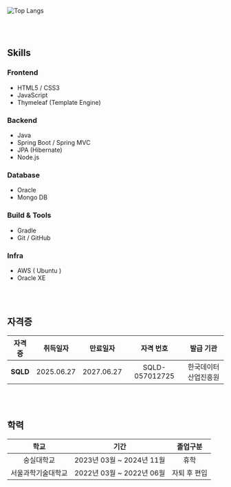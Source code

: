 <!--### 안녕하세요

#### ![Typing SVG](https://readme-typing-svg.herokuapp.com?font=Fira+Code&size=18&pause=1000&color=E0DACF&center=false&vCenter=false&width=435&lines=송효준입니다;FullStack💻)-->

<!-- ![GitHub Activity Graph](https://github-readme-activity-graph.vercel.app/graph?username=songhyojun0228&bg_color=E0DACF&color=1B2028&line=9C3B40&point=9C3B40&area=true&hide_border=true) -->

![Top Langs](https://github-readme-stats.vercel.app/api/top-langs/?username=songhyojun0228&layout=compact&theme=tokyonight)

<!--![JavaScript](https://img.shields.io/badge/JavaScript-F7DF1E?style=for-the-badge&logo=javascript&logoColor=black)
 ![Node.js](https://img.shields.io/badge/Node.js-339933?style=for-the-badge&logo=nodedotjs&logoColor=white) -->

<br><br>

## Skills

### Frontend
- HTML5 / CSS3
- JavaScript
- Thymeleaf (Template Engine)

### Backend
- Java
- Spring Boot / Spring MVC
- JPA (Hibernate)
- Node.js

### Database
- Oracle
- Mongo DB

### Build & Tools
- Gradle
- Git / GitHub

### Infra
- AWS ( Ubuntu )
- Oracle XE
  
<br><br>

## 자격증
| 자격증 | 취득일자 | 만료일자 | 자격 번호 | 발급 기관 |
|:-:|:-:|:-:|:-:|:-:|
| **SQLD** | 2025.06.27 | 2027.06.27 | SQLD-057012725 | 한국데이터산업진흥원 |

<br><br>

## 학력
| 학교 | 기간 | 졸업구분 |
|:-:|:-:|:-:|
| 숭실대학교 | 2023년 03월 ~ 2024년 11월 | 휴학 |
| 서울과학기술대학교 | 2022년 03월 ~ 2022년 06월 | 자퇴 후 편입 |

